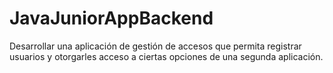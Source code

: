 # JavaJuniorAppBackend
Desarrollar una aplicación de gestión de accesos que permita registrar usuarios y otorgarles acceso a ciertas opciones de una segunda aplicación.
